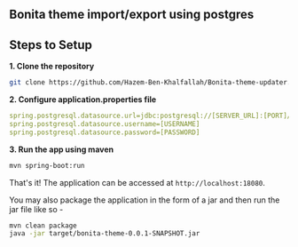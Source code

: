 ## Bonita theme import/export using postgres

## Steps to Setup

**1. Clone the repository** 

```bash
git clone https://github.com/Hazem-Ben-Khalfallah/Bonita-theme-updater.git
```

**2. Configure application.properties file**
```yaml
spring.postgresql.datasource.url=jdbc:postgresql://[SERVER_URL]:[PORT]/[BONITA_DB]
spring.postgresql.datasource.username=[USERNAME]
spring.postgresql.datasource.password=[PASSWORD]
```

**3. Run the app using maven**

```bash
mvn spring-boot:run
```

That's it! The application can be accessed at `http://localhost:18080`.

You may also package the application in the form of a jar and then run the jar file like so -

```bash
mvn clean package
java -jar target/bonita-theme-0.0.1-SNAPSHOT.jar
```

